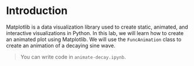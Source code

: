 # Introduction

Matplotlib is a data visualization library used to create static, animated, and interactive visualizations in Python. In this lab, we will learn how to create an animated plot using Matplotlib. We will use the `FuncAnimation` class to create an animation of a decaying sine wave.

> You can write code in `animate-decay.ipynb`.
